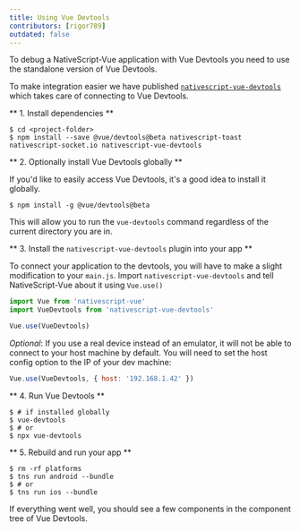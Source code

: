 ```yaml
---
title: Using Vue Devtools
contributors: [rigor789]
outdated: false
---
```


To debug a NativeScript-Vue application with Vue Devtools you need to use the standalone version of Vue Devtools.

To make integration easier we have published [`nativescript-vue-devtools`](https://github.com/nativescript-vue/nativescript-vue-devtools) which takes care of connecting to Vue Devtools.

** 1. Install dependencies **

```shell
$ cd <project-folder>
$ npm install --save @vue/devtools@beta nativescript-toast nativescript-socket.io nativescript-vue-devtools
```

** 2. Optionally install Vue Devtools globally **

If you'd like to easily access Vue Devtools, it's a good idea to install it globally.

```shell
$ npm install -g @vue/devtools@beta
```

This will allow you to run the `vue-devtools` command regardless of the current directory you are in.

** 3. Install the `nativescript-vue-devtools` plugin into your app **

To connect your application to the devtools, you will have to make a slight modification to your `main.js`.
Import `nativescript-vue-devtools` and tell NativeScript-Vue about it using `Vue.use()`

```js
import Vue from 'nativescript-vue'
import VueDevtools from 'nativescript-vue-devtools'

Vue.use(VueDevtools)
```

*Optional*: If you use a real device instead of an emulator, it will not be able to connect to your host machine by default. You will need to set the host config option to the IP of your dev machine:
```js
Vue.use(VueDevtools, { host: '192.168.1.42' })
```

** 4. Run Vue Devtools ** 

```shell
$ # if installed globally
$ vue-devtools
$ # or
$ npx vue-devtools
```

** 5. Rebuild and run your app **

```shell
$ rm -rf platforms
$ tns run android --bundle
$ # or
$ tns run ios --bundle
```

If everything went well, you should see a few components in the component tree of Vue Devtools.
